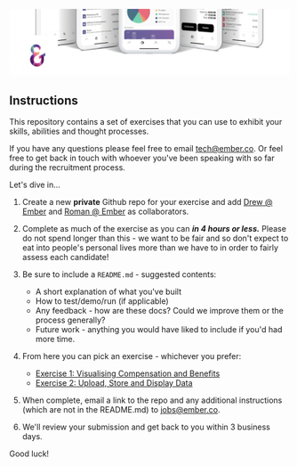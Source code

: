 ![Ember](assets/header.png?raw=true)

## Instructions

This repository contains a set of exercises that you can use to exhibit your skills, abilities and thought processes.

If you have any questions please feel free to email tech@ember.co. Or feel free to get back in touch with whoever you've been speaking with so far during the recruitment process.

Let's dive in...

1. Create a new **private** Github repo for your exercise and add [Drew @ Ember](https://github.com/Andrewryanhyde) and [ Roman @ Ember](https://github.com/RomanShabanov) as collaborators.

2. Complete as much of the exercise as you can _**in 4 hours or less.**_ Please do not spend longer than this - we want to be fair and so don't expect to eat into people's personal lives more than we have to in order to fairly assess each candidate!

3. Be sure to include a `README.md` - suggested contents:
    * A short explanation of what you've built
    * How to test/demo/run (if applicable)
    * Any feedback - how are these docs? Could we improve them or the process generally?
    * Future work - anything you would have liked to include if you'd had more time.

4. From here you can pick an exercise - whichever you prefer:
    * [Exercise 1: Visualising Compensation and Benefits](exercise1/README.md)
    * [Exercise 2: Upload, Store and Display Data](exercise2/README.md)

5. When complete, email a link to the repo and any additional instructions (which are not in the README.md) to jobs@ember.co.

6. We'll review your submission and get back to you within 3 business days.

Good luck!





